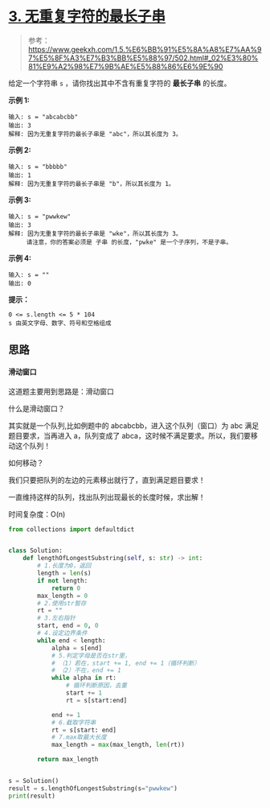 # [3. 无重复字符的最长子串](https://leetcode-cn.com/problems/longest-substring-without-repeating-characters/)

> 参考：https://www.geekxh.com/1.5.%E6%BB%91%E5%8A%A8%E7%AA%97%E5%8F%A3%E7%B3%BB%E5%88%97/502.html#_02%E3%80%81%E9%A2%98%E7%9B%AE%E5%88%86%E6%9E%90

给定一个字符串 `s` ，请你找出其中不含有重复字符的 **最长子串** 的长度。

**示例 1:**

```
输入: s = "abcabcbb"
输出: 3 
解释: 因为无重复字符的最长子串是 "abc"，所以其长度为 3。
```

**示例 2:**

```
输入: s = "bbbbb"
输出: 1
解释: 因为无重复字符的最长子串是 "b"，所以其长度为 1。
```

**示例 3:**

```
输入: s = "pwwkew"
输出: 3
解释: 因为无重复字符的最长子串是 "wke"，所以其长度为 3。
     请注意，你的答案必须是 子串 的长度，"pwke" 是一个子序列，不是子串。
```

**示例 4:**

```
输入: s = ""
输出: 0
```

**提示：**

```
0 <= s.length <= 5 * 104
s 由英文字母、数字、符号和空格组成
```



## 思路

#### 滑动窗口

这道题主要用到思路是：滑动窗口

什么是滑动窗口？

其实就是一个队列,比如例题中的 abcabcbb，进入这个队列（窗口）为 abc 满足题目要求，当再进入 a，队列变成了 abca，这时候不满足要求。所以，我们要移动这个队列！

如何移动？

我们只要把队列的左边的元素移出就行了，直到满足题目要求！

一直维持这样的队列，找出队列出现最长的长度时候，求出解！

时间复杂度：O(n)

```python
from collections import defaultdict


class Solution:
    def lengthOfLongestSubstring(self, s: str) -> int:
        # 1.长度为0，返回
        length = len(s)
        if not length:
            return 0
        max_length = 0
        # 2.使用str暂存
        rt = ""
        # 3.左右指针
        start, end = 0, 0
        # 4.设定边界条件
        while end < length:
            alpha = s[end]
            # 5.判定字母是否在str里，
            # （1）若在，start += 1, end += 1（循环判断）
            # （2）不在，end += 1
            while alpha in rt:
                # 循环判断原因，去重
                start += 1
                rt = s[start:end]

            end += 1
            # 6.截取字符串
            rt = s[start: end]
            # 7.max取最大长度
            max_length = max(max_length, len(rt))

        return max_length


s = Solution()
result = s.lengthOfLongestSubstring(s="pwwkew")
print(result)

```

